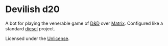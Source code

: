 Devilish d20
============

A bot for playing the venerable game of [D&D](https://en.wikipedia.org/wiki/Dungeons_%26_Dragons) over [Matrix](http://matrix.org).
Configured like a standard [diesel](http://diesel.rs/) project.

Licensed under the [Unlicense](http://unlicense.org/).
